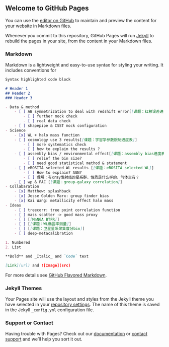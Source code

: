 ## Welcome to GitHub Pages

You can use the [editor on GitHub](https://github.com/Wangjia7/jqwang.GitHub.io/edit/gh-pages/index.md) to maintain and preview the content for your website in Markdown files.

Whenever you commit to this repository, GitHub Pages will run [Jekyll](https://jekyllrb.com/) to rebuild the pages in your site, from the content in your Markdown files.

### Markdown

Markdown is a lightweight and easy-to-use syntax for styling your writing. It includes conventions for

```markdown
Syntax highlighted code block

# Header 1
## Header 2
### Header 3

- Data & method
	- [ ] AB symmetrization to deal with redshift error[[课题：红移误差进度表]], [[红移误差log]]
		- [ ] further mock check
		- [ ] real data check
	- [ ] shapepipe & CSST mock configuration
- Science
	- [x] WL + halo mass function
	- [ ] cosmology use 3 results[[课题：宇宙学参数限制进度表]]
		- [ ] more systematics check
		- [ ] how to explain the results ?
	- [ ] assembly bias / environmental effect[[课题：assembly bias进度表]]
		- [ ] relief the bin size?
		- [ ] need good statistical method & statement
	- [ ] eROSITA selected WL results [[课题：eROSITA selected WL]]
		- [ ] How to explain? AGN?
		- [ ] 理解：有xray发射线的星系群，性质是什么样的，气体富有？ 
	- [ ] wp & PAC [[课题：group-galaxy correlation]]
- Collabaration
	- [x] Matthew: splashback
	- [x] Jesse Golden Marx: group finder bias
	- [x] Kai Wang: metallicity effect halo mass
- Ideas
	- [ ] treecorr: tree point correlation function
	- [ ] mass scatter -> good mass proxy
	- [ ] [[MaNGA BTFR]]
	- [ ] [[课题：WL椭圆率测量]]
	- [ ] [[课题：卫星星系聚集度分bin]]
	- [ ] deep-metacalibration

1. Numbered
2. List

**Bold** and _Italic_ and `Code` text

[Link](url) and ![Image](src)
```

For more details see [GitHub Flavored Markdown](https://guides.github.com/features/mastering-markdown/).

### Jekyll Themes

Your Pages site will use the layout and styles from the Jekyll theme you have selected in your [repository settings](https://github.com/Wangjia7/jqwang.GitHub.io/settings). The name of this theme is saved in the Jekyll `_config.yml` configuration file.

### Support or Contact

Having trouble with Pages? Check out our [documentation](https://docs.github.com/categories/github-pages-basics/) or [contact support](https://support.github.com/contact) and we’ll help you sort it out.
